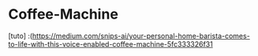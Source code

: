 # Coffee-Machine

[tuto] :(https://medium.com/snips-ai/your-personal-home-barista-comes-to-life-with-this-voice-enabled-coffee-machine-5fc333326f31
